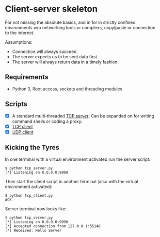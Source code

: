 # Client-server skeleton

For not missing the absolute basics, and in for in strictly confined environments w/o networking tools or compilers, copy/paste or connection to the internet.

Assumptions:
* Connection will always succeed.
* The server expects us to be sent data first.
* The server will always return data in a timely fashion.

## Requirements

* Python 3, Root access, sockets and threading modules

## Scripts

- [x] A standard multi-threaded [TCP server](tcp_server.py): Can be expanded on for writing command shells or coding a proxy.
- [x] [TCP client](tcp_client.py)
- [x] [UDP client](udp_client.py)

## Kicking the Tyres

In one terminal with a virtual environment activated run the server script:

```shell
$ python tcp_server.py    
[*] Listening on 0.0.0.0:9998
```

Then start the client script in another terminal (also with the virtual environment activated):

```shell
$ python tcp_client.py
ACK
```

Server terminal now looks like:

```shell
$ python tcp_server.py    
[*] Listening on 0.0.0.0:9998
[*] Accepted connection from 127.0.0.1:55148
[*] Received: Hello Server
```

